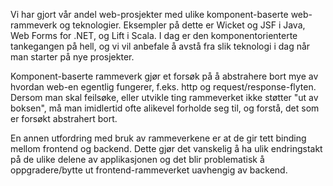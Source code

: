 Vi har gjort vår andel web-prosjekter med ulike komponent-baserte web-rammeverk og teknologier. Eksempler på dette er Wicket og JSF i Java, Web Forms for .NET, og Lift i Scala. I dag er den komponentorienterte tankegangen på hell, og vi vil anbefale å avstå fra slik teknologi i dag når man starter på nye prosjekter.

Komponent-baserte rammeverk gjør et forsøk på å abstrahere bort mye av hvordan web-en egentlig fungerer, f.eks. http og request/response-flyten. Dersom man skal feilsøke, eller utvikle ting rammeverket ikke støtter "ut av boksen", må man imidlertid ofte alikevel forholde seg til, og forstå, det som er forsøkt abstrahert bort.

En annen utfordring med bruk av rammeverkene er at de gir tett binding mellom frontend og backend. Dette gjør det vanskelig å ha ulik endringstakt på de ulike delene av applikasjonen og det blir problematisk å oppgradere/bytte ut frontend-rammeverket uavhengig av backend. 
